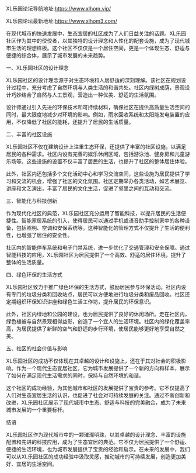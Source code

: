 XL乐园论坛导航地址:https://www.xlhom.vip/

XL乐园论坛最新地址:https://www.xlhom3.com/

在现代城市的快速发展中，生态宜居的社区成为了人们日益关注的话题。XL乐园社区作为其中的佼佼者，以其独特的设计理念和人性化的配套设施，成为了现代城市生活的理想样板。这个社区不仅仅是一个居住空间，更是一个体现生态、舒适与便捷的综合体，展示了城市发展的未来趋势。

一、XL乐园社区的设计理念

XL乐园社区的设计理念源于对生态环境和人居舒适的深刻理解。该社区在规划设计过程中，充分考虑了自然环境与人类生活的和谐共处。社区内绿树成荫，景观设计巧妙结合了自然与人工景观，营造出一种优美、舒适的生活氛围。

设计师通过引入先进的环保技术和可持续材料，确保社区在提供高质量生活空间的同时，最大限度地减少对环境的影响。例如，雨水回收系统和太阳能发电装置的应用，不仅降低了社区的能耗，还提升了居民的生活质量。

二、丰富的社区设施

XL乐园社区不仅在建筑设计上注重生态环保，还提供了丰富的社区设施，以满足居民的各种需求。社区内设有完善的娱乐休闲区域，包括游泳池、健身房和儿童游乐场等。这些设施的设置不仅丰富了居民的生活，也提升了社区的整体居住体验。

此外，社区内还包括多个文化活动中心和学习交流空间，这些设施为居民提供了学习和交流的机会，增强了社区的文化氛围。社区定期举办各类活动，如艺术展览、讲座和文艺演出，丰富了居民的文化生活，促进了邻里之间的互动和交流。

三、智能化与科技创新

作为现代化社区的典范，XL乐园社区充分运用了智能科技，以提升居民的生活便捷性。智能家居系统的引入，使得居民可以通过手机或语音助手控制家中的各种设备，包括照明、空调和安保系统等。这种智能化的管理方式不仅提升了生活的便利性，也增强了居住的安全性。

社区内的智能停车系统和电子门禁系统，进一步优化了交通管理和安全保障。通过智能科技的应用，XL乐园社区为居民提供了一个高效、舒适的居住环境，提升了整体的生活质量。

四、绿色环保的生活方式

XL乐园社区致力于推广绿色环保的生活方式，鼓励居民参与环保活动。社区内设有专门的垃圾分类和回收站点，居民可以方便地进行垃圾分类和废品回收。社区还定期组织环保知识讲座和绿色生活工作坊，提升居民的环保意识。

此外，社区内绿地和公园的建设，也为居民提供了良好的休闲场所。走在社区内，绿色植被与自然景观相得益彰，创造了一个宜人的生活环境。社区内的绿化覆盖率高，为居民提供了新鲜的空气和舒适的步行环境，使居民能够更好地享受自然之美。

五、社区的社会价值与影响

XL乐园社区的成功不仅体现在其卓越的设计和设施上，还在于其对社会的积极影响。作为一个现代生态宜居社区，它为城市发展提供了一个新的方向和样本，展示了如何在满足现代生活需求的同时，保持与自然环境的和谐。

这个社区的成功经验，为其他城市和社区的发展提供了宝贵的参考。它不仅提高了人们对生态宜居生活的认识，也促进了社会对可持续发展的关注。通过不断创新和改进，XL乐园社区展示了现代城市中生态、舒适与科技的完美融合，成为了未来城市发展的一个重要标杆。

结语

XL乐园社区作为现代城市中的一颗璀璨明珠，以其卓越的设计理念、丰富的设施配置和先进的科技应用，成为了生态宜居的典范。它不仅为居民提供了一个舒适、便捷的生活环境，也为城市发展提供了宝贵的经验和启示。在未来的发展中，我们可以从XL乐园社区的成功经验中汲取灵感，推动城市的可持续发展，创造更加美好、宜居的生活空间。
